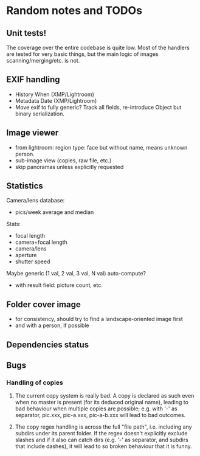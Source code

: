 # Random notes and TODOs

## Unit tests!

The coverage over the entire codebase is quite low. Most of the
handlers are tested for very basic things, but the main logic of
images scanning/merging/etc. is not.

## EXIF handling

- History When (XMP/Lightroom)
- Metadata Date (XMP/Lightroom)
- Move exif to fully generic? Track all fields, re-introduce Object
  but binary serialization.

## Image viewer

- from lightroom: region type: face but without name, means unknown
  person.
- sub-image view (copies, raw file, etc.)
- skip panoramas unless explicitly requested

## Statistics

Camera/lens database:

- pics/week average and median

Stats:

- focal length
- camera+focal length
- camera/lens
- aperture
- shutter speed

Maybe generic (1 val, 2 val, 3 val, N val) auto-compute?

- with result field: picture count, etc.

## Folder cover image

- for consistency, should try to find a landscape-oriented image first
- and with a person, if possible

## Dependencies status

## Bugs

### Handling of copies

1. The current copy system is really bad. A copy is declared as such
   even when no master is present (for its deduced original name),
   leading to bad behaviour when multiple copies are possible;
   e.g. with '-' as separator, pic.xxx, pic-a.xxx, pic-a-b.xxx will
   lead to bad outcomes.

2. The copy regex handling is across the full "file path",
   i.e. including any subdirs under its parent folder. If the regex
   doesn't explicitly exclude slashes and if it also can catch dirs
   (e.g. '-' as separator, and subdirs that include dashes), it will
   lead to so broken behaviour that it is funny.
